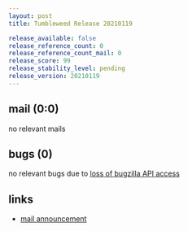 ```yaml
---
layout: post
title: Tumbleweed Release 20210119

release_available: false
release_reference_count: 0
release_reference_count_mail: 0
release_score: 99
release_stability_level: pending
release_version: 20210119
---
```


## mail (0:0)

no relevant mails

## bugs (0)

<!--more-->

no relevant bugs due to [loss of bugzilla API access](https://bugzilla.opensuse.org/show_bug.cgi?id=1157722)



## links

- [mail announcement](https://github.com/boombatower/tumbleweed-review/issues/10)
